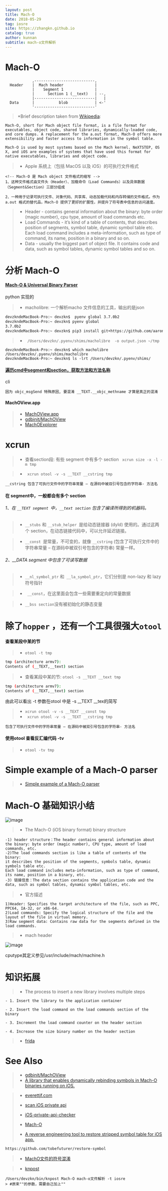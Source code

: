 ```yaml
---
layout: post
title: Mach-O
date: 2018-05-29
tag: iosre
site: https://zhangkn.github.io
catalog: true
author: kunnan
subtitle: mach-o文件解析
---
```


# Mach-O 

```
            ,---------------------------,
  Header    |  Mach header              |
            |    Segment 1              |
            |      Section 1 (__text)   | --,
            |---------------------------|   |
  Data      |           blob            | <-'
            '---------------------------'
```

>*Brief description taken from [Wikipedia](https://en.wikipedia.org/wiki/Mach-O):

```
Mach-O, short for Mach object file format, is a file format for executables, object code, shared libraries, dynamically-loaded code, and core dumps. A replacement for the a.out format, Mach-O offers more extensibility and faster access to information in the symbol table.

Mach-O is used by most systems based on the Mach kernel. NeXTSTEP, OS X, and iOS are examples of systems that have used this format for native executables, libraries and object code.
```

>* Apple 系统上（包括 MacOS 以及 iOS）的可执行文件格式

```
<!-- Mach-O 是 Mach object 文件格式的缩写 -->
1、这种文件格式由文件头（Header）、加载命令（Load Commands）以及具体数据（Segment&Section）三部分组成

2、一种用于记录可执行文件、对象代码、共享库、动态加载代码和内存转储的文件格式。作为 a.out 格式的替代品，Mach-O 提供了更好的扩展性，并提升了符号表中信息的访问速度。

```

>* Header - contains general information about the binary: byte order (magic number), cpu type, amount of load commands etc.
>* Load Commands - it’s kind of a table of contents, that describes position of segments, symbol table, dynamic symbol table etc. Each load command includes a meta-information, such as type of command, its name, position in a binary and so on.
>* Data - usually the biggest part of object file. It contains code and data, such as symbol tables, dynamic symbol tables and so on.



# 分析 Mach-O

#### [Mach-O & Universal Binary Parser](https://github.com/aaronst/macholibre)

python 实现的
>* macholibre: 一个解析macho 文件信息的工具，输出的是json   

```sh
devzkndeMacBook-Pro:~ devzkn$  pyenv global 3.7.0b2
devzkndeMacBook-Pro:~ devzkn$ pyenv global
3.7.0b2
devzkndeMacBook-Pro:~ devzkn$ pip3 install git+https://github.com/aaronst/macholibre.git
```
>* ` /Users/devzkn/.pyenv/shims/macholibre  -o output.json ~/tmp`

```
devzkndeMacBook-Pro:~ devzkn$ which macholibre
/Users/devzkn/.pyenv/shims/macholibre
devzkndeMacBook-Pro:~ devzkn$ ls -lrt /Users/devzkn/.pyenv/shims/
```

#### [遍历cmd中segment和section，获取方法和方法名称](https://github.com/kunnan/KNCheck_and_Modify_machO_symbol)

cli 

```
因为 objc_msgSend 特殊原因, 要混淆 __TEXT.__objc_methname 才算是真正的混淆
```

#### MachOView.app

>* [MachOView.app](https://github.com/iOSobfuscation/IOSCodes/tree/master/MachOView.app/Contents)
>* [gdbinit/MachOView](https://github.com/gdbinit/MachOView)
>* [MachOExplorer](https://github.com/everettjf/MachOExplorer)
>

#  xcrun


>* 查看section段: 有些 segment 中有多个 section ` xcrun size -x -l -m tmp`



>* ` xcrun otool -v -s __TEXT __cstring tmp`
>

```
__cstring 包含了可执行文件中的字符串常量 – 在源码中被双引号包含的字符串- 方法名

```


#### 在 segment中，一般都会有多个 section


######  1、在 `__TEXT segment `中，`__text section` 包含了编译所得到的机器码。
>*  `__stubs` 和 `__stub_helper `是给动态链接器 (dyld) 使用的。通过这两个 section，在动态链接代码中，可以允许延迟链接。

>* `__const `是常量，不可变的，就像 `__cstring` (包含了可执行文件中的字符串常量 – 在源码中被双引号包含的字符串) 常量一样。

###### 2、__DATA segment 中包含了可读写数据

>* `__nl_symbol_ptr` 和` __la_symbol_ptr`，它们分别是 non-lazy 和 lazy 符号指针

>* ` __const`，在这里面会包含一些需要重定向的常量数据

>* ` __bss section `没有被初始化的静态变量



# 除了`hopper`  ，还有一个工具很强大`otool`


#### 查看某段中某的节

>* `otool -t tmp`
```sh
tmp (architecture armv7):
Contents of (__TEXT,__text) section
```

>*  查看某段中某的节: `otool -s __TEXT __text tmp ` 
```sh
tmp (architecture armv7):
Contents of (__TEXT,__text) section
```

由此可以看出 -t 参数在otool 中是 -s __TEXT __tex的简写


>* `xcrun otool -v -s __TEXT __const tmp`
>* ` xcrun otool -v -s __TEXT __cstring tmp`

```
包含了可执行文件中的字符串常量 – 在源码中被双引号包含的字符串- 方法名
```


#### 使用otool 查看反汇编代码 -tv

>* `otool -tv tmp`



# Simple example of a Mach-O parser



>* [Simple example of a Mach-O parser](https://github.com/kunnan/KNsegment_dumper)


#  Mach-O 基础知识小结

![image](https://wx4.sinaimg.cn/large/006tBeITgy1frsbf77mnej30a50b5dhg.jpg)

>* The Mach-O (iOS binary format) binary structure

```
-1) header structure：The header contains general information about the binary: byte order (magic number), CPU type, amount of load commands, etc.
-2)The load commands section is like a table of contents of the binary: 
it describes the position of the segments, symbols table, dynamic symbols table etc. 
Each load command includes meta-information, such as type of command, its name, position in a binary, etc. 
-3) 链接信息：The data section contains the application code and the data, such as symbol tables, dynamic symbol tables, etc.
```

>* 官方描述



```
1)Header: Specifies the target architecture of the file, such as PPC, PPC64, IA-32, or x86-64.
2)Load commands: Specify the logical structure of the file and the layout of the file in virtual memory.
3)Raw segment data: Contains raw data for the segments defined in the load commands.
```


>* mach header


![image](https://wx4.sinaimg.cn/large/006tBeITgy1frsbgq51o0j30r90c7dhn.jpg)

cputype其定义参见/usr/include/mach/machine.h


# 知识拓展

>* The process to insert a new library involves multiple steps

```
- 1. Insert the library to the application container

- 2. Insert the load command on the load commands section of the binary

- 3. Increment the load command counter on the header section

- 4. Increase the size binary number on the header section
```

>* [frida](https://zhangkn.github.io/2017/12/frida/)
>


# See Also 
>* [gdbinit/MachOView](https://github.com/gdbinit/MachOView)
>* [A library that enables dynamically rebinding symbols in Mach-O binaries running on iOS.](https://github.com/facebook/fishhook)

>* [everettjf.com](https://everettjf.com/2018/01/15/ios-app-reverse-engineering-stuff/)
>
>* [scan iOS private api](https://github.com/mrmign/iOS-private-api-scanner)
>* [iOS-private-api-checker](https://github.com/NetEaseGame/iOS-private-api-checker)
>* [Mach-O](http://www.starming.com/2017/03/01/deeply-analyse-llvm/#Mach-O-%E6%96%87%E4%BB%B6)
>* [A reverse engineering tool to restore stripped symbol table for iOS app.](http://blog.imjun.net/posts/restore-symbol-of-iOS-app/)

```
https://github.com/tobefuturer/restore-symbol
```
>* [MachO文件的符号混淆](http://iosre.com/t/macho/3786/11)

>* [knpost](https://github.com/zhangkn/KNBin/blob/master/knpost) 
>
```
/Users/devzkn/bin/knpost Mach-O mach-o文件解析 -t iosre
> #原来""的参数，需要自己加上""
```

